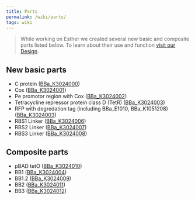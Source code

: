 ```yaml
---
title: Parts
permalink: /wiki/parts/
tags: wiki
---
```


> While working on Esther we created several new basic and composite parts listed below. To learn about their use and function [visit our Design](/wiki/design/).

## New basic parts

-   C protein ([BBa_K3024000](http://parts.igem.org/Part:BBa_K3024000))
-   Cox ([BBa_K3024001](http://parts.igem.org/Part:BBa_K3024001))
-   Pe promotor region with Cox ([BBa_K3024002](http://parts.igem.org/Part:BBa_K3024002))
-   Tetracycline repressor protein class D (TetR) ([BBa_K3024003](http://parts.igem.org/Part:BBa_K3024003))
-   RFP with degredation tag (including BBa_E1010, BBa_K1051208) ([BBa_K3024003](http://parts.igem.org/Part:BBa_K3024003))
-   RBS1 Linker ([BBa_K3024006](http://parts.igem.org/Part:BBa_K3024006))
-   RBS2 Linker ([BBa_K3024007](http://parts.igem.org/Part:BBa_K3024007))
-   RBS3 Linker ([BBa_K3024008](http://parts.igem.org/Part:BBa_K3024008))

## Composite parts

-   pBAD tetO ([BBa_K3024010](http://parts.igem.org/Part:BBa_K3024010))
-   BB1 ([BBa_K3024004](http://parts.igem.org/Part:BBa_K3024004))
-   BB1.2 ([BBa_K3024009](http://parts.igem.org/Part:BBa_K3024009))
-   BB2 ([BBa_K3024011](http://parts.igem.org/Part:BBa_K3024011))
-   BB3 ([BBa_K3024012](http://parts.igem.org/Part:BBa_K3024012))

